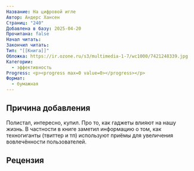 ```yaml
---
Название: На цифровой игле
Автор: Андерс Хансен
Страниц: "240"
Добавлена в базу: 2025-04-20
Прочитана: false
Начал читать: 
Закончил читать: 
Тип: "[[Книга]]"
Обложка: https://ir.ozone.ru/s3/multimedia-1-7/wc1000/7421248339.jpg
Категории:
  - эффективность
Progress: <p><progress max=0 value=0></progress></p>
Формат:
  - бумажная
---
```

## Причина добавления

Полистал, интересно, купил. Про то, как гаджеты влияют на нашу жизнь. В частности в книге заметил информацию о том, как техногиганты (твиттер и тп) используют приёмы для увеличения вовлечённости пользователей.

## Рецензия
